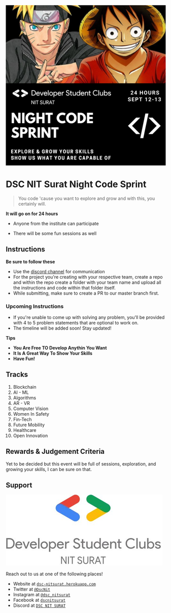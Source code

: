 <img src="images/night-code-sprint.png" title="dscnitsurat" alt="Night Code Sprint">


# DSC NIT Surat Night Code Sprint
> You code 'cause you want to explore and grow and with this, you certainly will.

**It will go on for 24 hours**

- Anyone from the institute can participate

- There will be some fun sessions as well


## Instructions

**Be sure to follow these**

- Use the <a href="https://discord.com/invite/t67Tcrj" target="_blank">discord channel</a> for communication
- For the project you're creating with your respective team, create a repo and within the repo create a folder with your team name and upload all the instructions and code within that folder itself. 
- While submitting, make sure to create a PR to our master branch first.

### Upcoming Instructions
- If you're unable to come up with solving any problem, you'll be provided with 4 to 5 problem statements that are optional to work on. 
- The timeline will be added soon! Stay updated!


**Tips**

- **You Are Free TO Develop Anythin You Want**
- **It Is A Great Way To Show Your Skills**
- **Have Fun!**

## Tracks
1. Blockchain
2. AI - ML
3. Algorithms
4. AR - VR
5. Computer Vision
6. Women In Safety
7. Fin-Tech
8. Future Mobility
9. Healthcare
10. Open Innovation

## Rewards & Judgement Criteria
Yet to be decided but this event will be full of sessions, exploration, and growing your skills, I can be sure on that.

## Support

<img src="images/dsc.jpg" title="dscnitsurat" alt="DSC NIT Surat">

Reach out to us at one of the following places!

- Website at <a href="https://dsc-nitsurat.herokuapp.com/" target="_blank">`dsc-nitsurat.herokuapp.com`</a>
- Twitter at <a href="https://twitter.com/dscnit?lang=en" target="_blank">`@DscNit`</a>
- Instagram at <a href="https://www.instagram.com/dsc_nitsurat/?hl=en" target="_blank">`@dsc_nitsurat`</a>
- Facebook at <a href="https://www.facebook.com/dscnitsurat/" target="_blank">`dscnitsurat`</a>
- Discord at <a href="https://discord.com/invite/t67Tcrj" target="_blank">`DSC NIT SURAT`</a>
